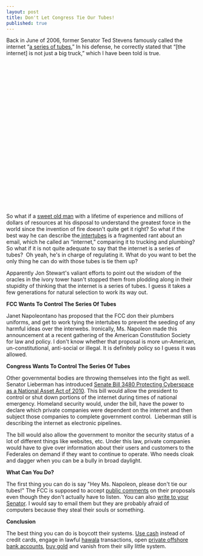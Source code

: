 ```yaml
---
layout: post
title: Don't Let Congress Tie Our Tubes!
published: true
---
```

<p>Back in June of 2006, former Senator Ted Stevens famously called the internet “<a title="the internet is a series of tubes" href="http://www.howtovanish.com/2010/06/the-internet-is-a-series-of-tubes" target="_blank">a series of tubes.</a>”    In his defense, he correctly stated that “[the internet] is not just a big truck,” which I have been told is true.</p>
<p><object classid="clsid:d27cdb6e-ae6d-11cf-96b8-444553540000" width="450" height="385" codebase="http://download.macromedia.com/pub/shockwave/cabs/flash/swflash.cab#version=6,0,40,0"><param name="src" value="http://www.youtube-nocookie.com/v/f99PcP0aFNE&amp;hl=en_US&amp;fs=1&amp;" /><embed type="application/x-shockwave-flash" width="450" height="385" src="http://www.youtube-nocookie.com/v/f99PcP0aFNE&amp;hl=en_US&amp;fs=1&amp;"></embed></object></p>
<p>So what if a <a title="Net Neutrality" href="http://www.thedailyshow.com/watch/wed-july-19-2006/net-neutrality-act" target="_blank">sweet old man</a> with a lifetime of experience and millions of dollars of resources at his disposal to understand the greatest force in the world since the invention of fire doesn't quite get it right?  So what if the best way he can describe the<a title="internet" href="http://www.livevideo.com/video/9720C175B0E04C47B77A49FF92F90A39/series-of-tubes.aspx" target="_blank"> intertubes</a> is a fragmented rant about an email, which he called an “internet,” comparing it to trucking and plumbing?  So what if it is not quite adequate to say that the internet is a series of tubes?  Oh yeah, he's in charge of regulating it.  What do you want to bet the only thing he can do with those tubes is tie them up?</p>
<p>Apparently Jon Stewart's valiant efforts to point out the wisdom of the oracles in the ivory tower hasn't stopped them from plodding along in their stupidity of thinking that the internet is a series of tubes.  I guess it takes a few generations for natural selection to work its way out.</p>
<p><strong>FCC Wants To Control The Series Of Tubes</strong></p>
<p>Janet Napoleontano has proposed that the FCC don their plumbers uniforms, and get to work tying the intertubes to prevent the seeding of any harmful ideas over the interwebs.   Ironically, Ms. Napoleon made this announcement at a recent gathering of the American Constitution Society for law and policy.  I don't know whether that proposal is more un-American, un-constitutional, anti-social or illegal.  It is definitely policy so I guess it was allowed.</p>
<p><strong>Congress Wants To Control The Series Of Tubes</strong></p>
<p>Other governmental bodies are throwing themselves into the fight as well.  Senator Lieberman has introduced <a title="Opencongress.org" href="http://www.opencongress.org/bill/111-s3480/show" target="_blank">Senate Bill 3480 Protecting Cyberspace as a National Asset Act of 2010</a>.  This bill would allow the president to control or shut down portions of the internet during times of national emergency.  Homeland security would, under the bill, have the power to declare which private companies were dependent on the internet and then subject those companies to complete government control.   Lieberman still is describing the internet as electronic pipelines.</p>
<p>The bill would also allow the government to monitor the security status of a lot of different things like websites, etc. Under this law, private companies would have to give over information about their users and customers to the Federales on demand if they want to continue to operate.  Who needs cloak and dagger when you can be a bully in broad daylight.</p>
<p><strong>What Can You Do?</strong></p>
<p>The first thing you can do is say "Hey Ms. Napoleon, please don't tie our tubes!" The FCC is supposed to accept <a title="FCC" href="http://freerepublic.com/focus/f-news/2538050/posts" target="_blank">public comments</a> on their proposals even though they don't actually have to listen.  You can also <a title="Senator" href="http://www.senate.gov/general/contact_information/senators_cfm.cfm" target="_blank">write to your Senator</a>.  I would say to email them but they are probably afraid of computers because they steal their souls or something.</p>
<p><strong>Conclusion</strong></p>
<p>The best thing you can do is boycott their systems.  <a title="Use cash" href="http://www.howtovanish.com/2009/10/the-sweet-sound-of-cash/" target="_blank">Use cash</a> instead of credit cards, engage in lawful <a title="Hawala" href="http://www.howtovanish.com/2009/09/modern-hawala/" target="_blank">hawala</a> transactions, open <a href="http://www.howtovanish.com/bankprivacyreport1">private offshore bank accounts</a>, <a href="http://www.howtovanish.com/BuyGoldCoins">buy gold</a> and vanish from their silly little system.</p>
